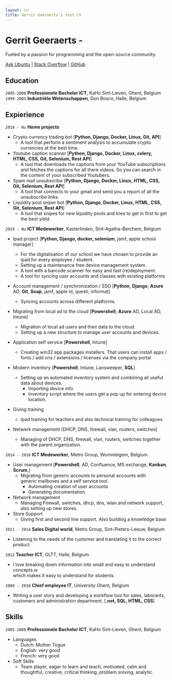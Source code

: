 ```yaml
---
layout: cv
title: Gerrit Geeraerts's test CV
---
```


# Gerrit Geeraerts -  
Fueled by a passion for programming and the open-source community.  

<div id="webaddress"><a href="https://askubuntu.com/users/1097288/gerrit-geeraerts?tab=profile">Ask Ubuntu</a> | <a href="https://stackoverflow.com/users/10213635/gerrit-geeraerts?tab=profile">Stack Overflow</a> | <a href="https://github.com/GerritGeeraerts">GitHub</a></div>

## Education
`2005-2008` **Professionele Bachelor ICT**, KaHo Sint-Lieven, Ghent, Belgium  
`1999-2005` **Industriële Wetenschappen**, Don Bosco, Halle, Belgium

## Expierience  
`2019 - Nu` **Home projects**  
* Crypto currency trading bot [**Python, Django, Docker, Linux, Git, API**]
	* A tool that perform a sentiment analysis to accumulate crypto currencies at the best time.   
* Youtube caption scanner [**Python, Django, Docker, Linux, celery, HTML, CSS, Git, Selenium, Rest API**]  
	* A tool that downloads the captions from your YouTube subscriptions and fetches the captions for all there videos. So you can search in the content of your subscribed Youtubers. 
* Spam mail unsubscribe [**Python, Django, Docker, Linux, HTML, CSS, Git, Selenium, Rest API**]
	* A tool that connects to your gmail and send you a report of all the unsubscribe links.   
* Liquidity pool sniper bot [**Python, Django, Docker, Linux, HTML, CSS, Git, Selenium, Rest API**]
	* A tool that snipes for new liquidity pools and tries to get in first to get the best yield. 
  
`2019 - Nu` **ICT Medewerker**, Kasterlinden, Sint-Agatha-Berchem, Belgium  
* Ipad project [**Python,  Django, docker, selenium**, jamf, apple school manager]
	* For the digitalisation of our school we have chosen to provide an ipad for every employee / student.  
	* Setting up a maintenance free device management system.
	* A tool with a barcode scanner for easy and fast (re)deployment. 
	* A tool for syncing user accounts and classes with existing platforms
* Account management / synchronization / SSO [**Python**, **Django**, **Azure** AD, **Git**, **Soap**, jamf, apple id, questi, informat]
	* Syncing accounts across different platforms.

* Migrating from local ad to the cloud [**Powershell**, **Azure** AD, Local AD, Intune]
	* Migration of local ad users and their data to the cloud. 
	* Setting up a new structure to manage user accounts and devices.

* Application self service [**Powershell**, Intune]
	* Creating win32 app packages installers. That users can install apps / fonts / add ons / extensions / licenses via the company portal 

* Modern inventory  [**Powershell**, Intune, Lansweeper, **SQL**]
	* Setting up an automated inventory system and combining all useful data about devices.  
		* Importing device info 		
		* Inventory script where the users get a pop up for entering device location.
* Giving training  
	* Ipad training for teachers and also technical training for colleagues.  
* Netwerk management [DHCP, DNS, firewall, vlan, routers, switches] 
	* Managing of DHCP, DNS, firewall, vlan, routers, switches together with the parent organization.  

`2014 - 2018` **ICT Medewerker**, Metro Group, Wommelgem, Belgium  
* User management [**Powershell**, AD, Confluence, MS exchange, **Kanban**, **Scrum**,]
	* Migrating from generic accounts to personal accounts with  
	  generic mailboxes and a self service tool.  
		* Automating creation of user accounts  
		* Generating documentation  
* Network management  
	* Managing Firewall, switches, dhcp, dns, wlan and network support, also setting up new stores.  
* Store Support  
	* Giving first and second line support. Also building a knowledge base

`2011 - 2014` **Sales Digital world**, Metro Group, Sint-Pieters-Leeuw, Belgium  
* Listening to the needs of the customer and translating it to the correct product.

`2012` **Teacher ICT**, GLTT, Halle, Belgium  
* I love breaking down information into small and easy to understand concepts.w  
  which makes it easy to understand for students.

`2009 - 2010` **Chief employee IT**, University Ghent, Belgium  
* Writing a user story and developing a workflow tool for sales, laborants, customers and administration department. [**.net, SQL, HTML, CSS**]

## Skills
`2005-2008` **Professionele Bachelor ICT**, KaHo Sint-Lieven, Ghent, Belgium
* Languages  
	* Dutch: Mother Togue  
	* English: very good  
	* French: very good  
* Soft Skills  
	* Team player, eager to learn and teach, motivated, calm and thoughtful, creative, critical thinking, problem solving, analytic.  


<!-- ### Footer

Last updated: May 2013 -->
 
